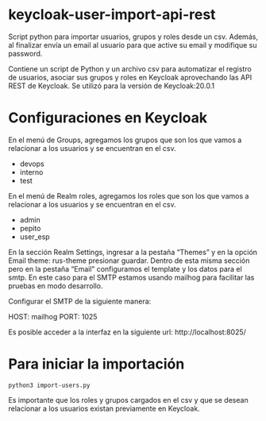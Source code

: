 # keycloak-user-import-api-rest
Script python para importar usuarios, grupos y roles desde un csv.
Además, al finalizar envía un email al usuario para que active su email y modifique su password.

Contiene un script de Python y un archivo csv para automatizar el registro de usuarios, asociar sus grupos y roles en Keycloak aprovechando las API REST de Keycloak.
Se utilizó para la versión de Keycloak:20.0.1

# Configuraciones en Keycloak
En el menú de Groups, agregamos los grupos que son los que vamos a relacionar a los usuarios y se encuentran en el csv. 
- devops
- interno
- test

En el menú de Realm roles, agregamos los roles que son los que vamos a relacionar a los usuarios y se encuentran en el csv. 
- admin
- pepito
- user_esp

En la sección Realm Settings, ingresar a la pestaña “Themes” y en la opción Email theme: rus-theme presionar guardar. 
Dentro de esta misma sección pero en la pestaña “Email” configuramos el template y los datos para el smtp. En este caso para el SMTP estamos usando mailhog para facilitar las pruebas en modo desarrollo.

Configurar el SMTP de la siguiente manera:

HOST: mailhog
PORT: 1025

Es posible acceder a la interfaz en la siguiente url: http://localhost:8025/

# Para iniciar la importación
    python3 import-users.py
    
Es importante que los roles y grupos cargados en el csv y que se desean relacionar a los usuarios existan previamente en Keycloak.


